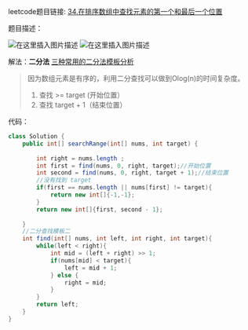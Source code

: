 ﻿leetcode题目链接: [34.在排序数组中查找元素的第一个和最后一个位置](https://leetcode-cn.com/problems/find-first-and-last-position-of-element-in-sorted-array/)

题目描述：

![在这里插入图片描述](https://img-blog.csdnimg.cn/5b289667ce4540baa765af1fb9c5c57b.png?x-oss-process=image/watermark,type_d3F5LXplbmhlaQ,shadow_50,text_Q1NETiBAYmlpZW51,size_20,color_FFFFFF,t_70,g_se,x_16)
![在这里插入图片描述](https://img-blog.csdnimg.cn/efc4ebf7d81a4c98b45caa2e85d3cae1.png?x-oss-process=image/watermark,type_d3F5LXplbmhlaQ,shadow_50,text_Q1NETiBAYmlpZW51,size_20,color_FFFFFF,t_70,g_se,x_16)

解法：**二分法**
[三种常用的二分法模板分析](https://blog.csdn.net/qq_51134950/article/details/123462889)
> 因为数组元素是有序的，利用二分查找可以做到Olog(n)的时间复杂度。
> 1. 查找 >= target (开始位置）
> 2. 查找 target + 1（结束位置）


代码：

```java
class Solution {
    public int[] searchRange(int[] nums, int target) {
        
        int right = nums.length ;
        int first = find(nums, 0, right, target);//开始位置
        int second = find(nums, 0, right, target + 1);//结束位置
        //没有找到 target
        if(first == nums.length || nums[first] != target){
            return new int[]{-1,-1};
        }
        return new int[]{first, second - 1};
 
    }
	//二分查找模板二
    int find(int[] nums, int left, int right, int target){
        while(left < right){
            int mid = (left + right) >> 1;
            if(nums[mid] < target){
                left = mid + 1;
            } else {
                right = mid;
            }
        }
        return left;
    }
}
```
